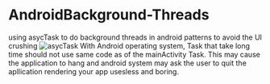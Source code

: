 # AndroidBackground-Threads
using asycTask to do background threads in android patterns to avoid the UI crushing
![asycTask](https://user-images.githubusercontent.com/34624703/73610411-f34ea180-45e7-11ea-98dc-a5b610bf238c.png)
With  Android operating system, Task that take long time should not use same code as of the mainActivity Task.
This may cause the application to hang and android system may ask the user to quit the apllication
rendering your app usesless and boring.


